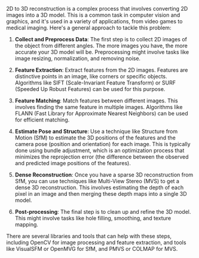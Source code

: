 2D to 3D reconstruction is a complex process that involves converting 2D images into a 3D model. This is a common task in computer vision and graphics, and it's used in a variety of applications, from video games to medical imaging. Here's a general approach to tackle this problem:

1. **Collect and Preprocess Data**: The first step is to collect 2D images of the object from different angles. The more images you have, the more accurate your 3D model will be. Preprocessing might involve tasks like image resizing, normalization, and removing noise.

2. **Feature Extraction**: Extract features from the 2D images. Features are distinctive points in an image, like corners or specific objects. Algorithms like SIFT (Scale-Invariant Feature Transform) or SURF (Speeded Up Robust Features) can be used for this purpose.

3. **Feature Matching**: Match features between different images. This involves finding the same feature in multiple images. Algorithms like FLANN (Fast Library for Approximate Nearest Neighbors) can be used for efficient matching.

4. **Estimate Pose and Structure**: Use a technique like Structure from Motion (SfM) to estimate the 3D positions of the features and the camera pose (position and orientation) for each image. This is typically done using bundle adjustment, which is an optimization process that minimizes the reprojection error (the difference between the observed and predicted image positions of the features).

5. **Dense Reconstruction**: Once you have a sparse 3D reconstruction from SfM, you can use techniques like Multi-View Stereo (MVS) to get a dense 3D reconstruction. This involves estimating the depth of each pixel in an image and then merging these depth maps into a single 3D model.

6. **Post-processing**: The final step is to clean up and refine the 3D model. This might involve tasks like hole filling, smoothing, and texture mapping.

There are several libraries and tools that can help with these steps, including OpenCV for image processing and feature extraction, and tools like VisualSFM or OpenMVG for SfM, and PMVS or COLMAP for MVS.
